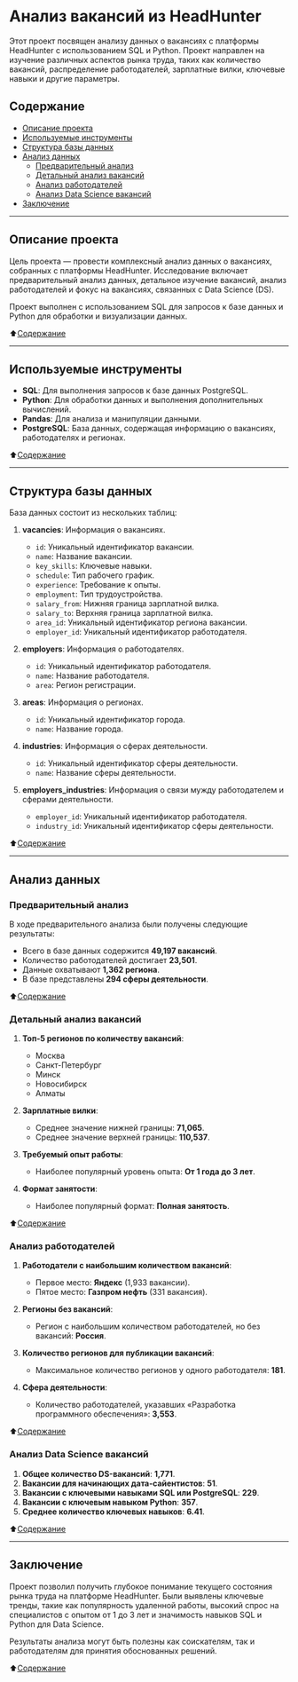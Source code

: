 # Анализ вакансий из HeadHunter

Этот проект посвящен анализу данных о вакансиях с платформы HeadHunter с использованием SQL и Python. Проект направлен на изучение различных аспектов рынка труда, таких как количество вакансий, распределение работодателей, зарплатные вилки, ключевые навыки и другие параметры.

## Содержание

- [Описание проекта](#описание-проекта)
- [Используемые инструменты](#используемые-инструменты)
- [Структура базы данных](#структура-базы-данных)
- [Анализ данных](#анализ-данных)
  - [Предварительный анализ](#предварительный-анализ)
  - [Детальный анализ вакансий](#детальный-анализ-вакансий)
  - [Анализ работодателей](#анализ-работодателей)
  - [Анализ Data Science вакансий](#анализ-data-science-вакансий)
- [Заключение](#заключение)

---

## Описание проекта

Цель проекта — провести комплексный анализ данных о вакансиях, собранных с платформы HeadHunter. Исследование включает предварительный анализ данных, детальное изучение вакансий, анализ работодателей и фокус на вакансиях, связанных с Data Science (DS).

Проект выполнен с использованием SQL для запросов к базе данных и Python для обработки и визуализации данных.

:arrow_up:[Содержание](#Содержание)

---

## Используемые инструменты

- **SQL**: Для выполнения запросов к базе данных PostgreSQL.
- **Python**: Для обработки данных и выполнения дополнительных вычислений.
- **Pandas**: Для анализа и манипуляции данными.
- **PostgreSQL**: База данных, содержащая информацию о вакансиях, работодателях и регионах.

:arrow_up:[Содержание](#Содержание)

---

## Структура базы данных

База данных состоит из нескольких таблиц:

1. **vacancies**: Информация о вакансиях.
   - `id`: Уникальный идентификатор вакансии.
   - `name`: Название вакансии.
   - `key_skills`: Ключевые навыки.
   - `schedule`: Тип рабочего график.
   - `experience`: Требование к опыты.
   - `employment`: Тип трудоустройства.
   - `salary_from`: Нижняя граница зарплатной вилка.
   - `salary_to`: Верхняя граница зарплатной вилка.
   - `area_id`: Уникальный идентификатор региона вакансии.
   - `employer_id`: Уникальный идентификатор работодателя.

2. **employers**: Информация о работодателях.
   - `id`: Уникальный идентификатор работодателя.
   - `name`: Название работодателя.
   - `area`: Регион регистрации.

3. **areas**: Информация о регионах.
   - `id`: Уникальный идентификатор города.
   - `name`: Название города.

4. **industries**: Информация о сферах деятельности.
   - `id`: Уникальный идентификатор сферы деятельности.
   - `name`: Название сферы деятельности.

5. **employers_industries**: Информация о связи мужду работодателем и сферами деятельности.
   - `employer_id`: Уникальный идентификатор работодателя.
   - `industry_id`: Уникальный идентификатор сферы деятельности.

:arrow_up:[Содержание](#Содержание)

---

## Анализ данных

### Предварительный анализ

В ходе предварительного анализа были получены следующие результаты:

- Всего в базе данных содержится **49,197 вакансий**.
- Количество работодателей достигает **23,501**.
- Данные охватывают **1,362 региона**.
- В базе представлены **294 сферы деятельности**.

:arrow_up:[Содержание](#Содержание)

### Детальный анализ вакансий

1. **Топ-5 регионов по количеству вакансий**:
   - Москва
   - Санкт-Петербург
   - Минск
   - Новосибирск
   - Алматы

2. **Зарплатные вилки**:
   - Среднее значение нижней границы: **71,065**.
   - Среднее значение верхней границы: **110,537**.

3. **Требуемый опыт работы**:
   - Наиболее популярный уровень опыта: **От 1 года до 3 лет**.

4. **Формат занятости**:
   - Наиболее популярный формат: **Полная занятость**.

:arrow_up:[Содержание](#Содержание)

### Анализ работодателей

1. **Работодатели с наибольшим количеством вакансий**:
   - Первое место: **Яндекс** (1,933 вакансии).
   - Пятое место: **Газпром нефть** (331 вакансия).

2. **Регионы без вакансий**:
   - Регион с наибольшим количеством работодателей, но без вакансий: **Россия**.

3. **Количество регионов для публикации вакансий**:
   - Максимальное количество регионов у одного работодателя: **181**.

4. **Сфера деятельности**:
   - Количество работодателей, указавших «Разработка программного обеспечения»: **3,553**.

:arrow_up:[Содержание](#Содержание)

### Анализ Data Science вакансий

1. **Общее количество DS-вакансий**: **1,771**.
2. **Вакансии для начинающих дата-сайентистов**: **51**.
3. **Вакансии с ключевыми навыками SQL или PostgreSQL**: **229**.
4. **Вакансии с ключевым навыком Python**: **357**.
5. **Среднее количество ключевых навыков**: **6.41**.

:arrow_up:[Содержание](#Содержание)

---

## Заключение

Проект позволил получить глубокое понимание текущего состояния рынка труда на платформе HeadHunter. Были выявлены ключевые тренды, такие как популярность удаленной работы, высокий спрос на специалистов с опытом от 1 до 3 лет и значимость навыков SQL и Python для Data Science.

Результаты анализа могут быть полезны как соискателям, так и работодателям для принятия обоснованных решений.

:arrow_up:[Содержание](#Содержание)
